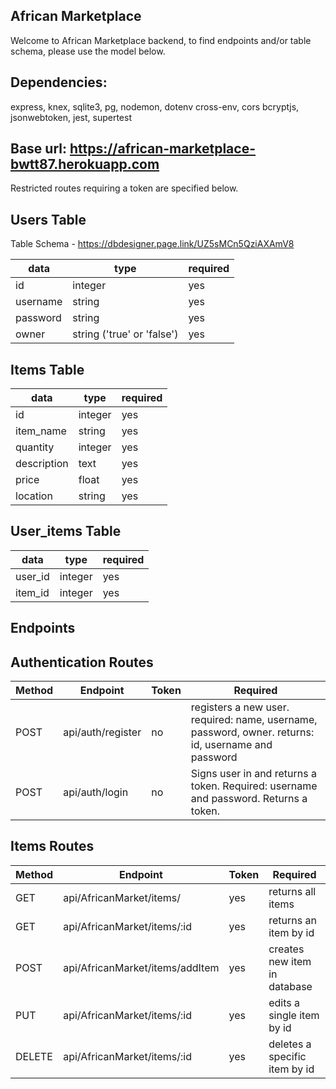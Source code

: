## African Marketplace 

Welcome to African Marketplace backend, to find endpoints and/or table schema, please use the model below.

## Dependencies:
express, knex, sqlite3, pg, nodemon, dotenv cross-env, cors
bcryptjs, jsonwebtoken, jest, supertest

## Base url: https://african-marketplace-bwtt87.herokuapp.com

Restricted routes requiring a token are specified below.


## Users Table

Table Schema - https://dbdesigner.page.link/UZ5sMCn5QziAXAmV8

| data     | type                       | required | 
|----------|----------------------------|----------|
| id       | integer                    | yes      |
| username | string                     | yes      | 
| password | string                     | yes      |
| owner    | string ('true' or 'false') | yes      |


## Items Table

| data        | type       | required    | 
|-------------|------------|-------------|
| id          | integer    | yes         | 
| item_name   | string     | yes         | 
| quantity    | integer    | yes         | 
| description | text       | yes         | 
| price       | float      | yes         | 
| location    | string     | yes         | 


## User_items Table 

| data        | type       | required    | 
|-------------|------------|-------------|
| user_id     | integer    | yes         | 
| item_id     | integer    | yes         | 



## Endpoints

## Authentication Routes


| Method | Endpoint          | Token | Required                                                                                            |   
|--------|-------------------|-------|-----------------------------------------------------------------------------------------------------|
| POST   | api/auth/register | no    | registers a new user. required: name, username, password, owner. returns: id, username and password |   
| POST   | api/auth/login    | no    | Signs user in and returns a token. Required: username and password. Returns a token.                |   
 

## Items Routes

| Method | Endpoint                           | Token | Required                        |   
|--------|------------------------------------|-------|---------------------------------|
| GET    | api/AfricanMarket/items/           | yes   | returns all items               |   
| GET    | api/AfricanMarket/items/:id        | yes   | returns an item by id           |      
| POST   | api/AfricanMarket/items/addItem    | yes   | creates new item in database    |   
| PUT    | api/AfricanMarket/items/:id        | yes   | edits a single item by id       |   
| DELETE | api/AfricanMarket/items/:id        | yes   | deletes a specific item by id   |   

